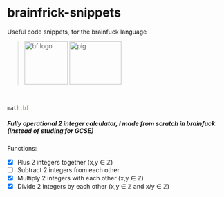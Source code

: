 # brainfrick-snippets
Useful code snippets, for the brainfuck language

> <img alt="bf logo" src="https://static-00.iconduck.com/assets.00/brainfuck-icon-512x512-mhpf1b41.png" width="100" height="100" > 
> <img alt="pig" src="https://www.pngarts.com/files/5/Angry-Birds-Pig-Transparent-Images.png" width="120" height="100" > 
<br>

```ruby
math.bf
```

##### Fully operational 2 integer calculator, I made from scratch in brainfuck. (Instead of studing for GCSE)

Functions: 
- [x] Plus 2 integers together (x,y ∈ ℤ)
- [ ] Subtract 2 integers from each other
- [x] Multiply 2 integers with each other (x,y ∈ ℤ)
- [x] Divide 2 integers by each other (x,y ∈ ℤ and x/y ∈ ℤ)
